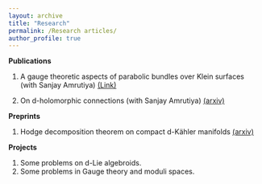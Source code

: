 ```yaml
---
layout: archive
title: "Research"
permalink: /Research articles/
author_profile: true
---
```




**Publications**  
1. A gauge theoretic aspects of parabolic bundles over Klein surfaces (with Sanjay Amrutiya) [(Link)](https://link.springer.com/article/10.1007/s12044-023-00742-6)

2. On d-holomorphic connections (with Sanjay Amrutiya) [(arxiv)](https://arxiv.org/abs/2208.04354) 
 
 **Preprints**
 1. Hodge decomposition theorem on compact d-Kähler manifolds [(arxiv)](https://arxiv.org/abs/2406.09312)

  **Projects**
  1. Some problems on d-Lie algebroids.
  2. Some problems in Gauge theory and moduli spaces.
